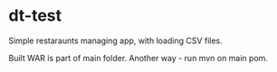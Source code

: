 # dt-test

Simple restaraunts managing app, with loading CSV files.

Built WAR is part of main folder.
Another way - run mvn on main pom.
